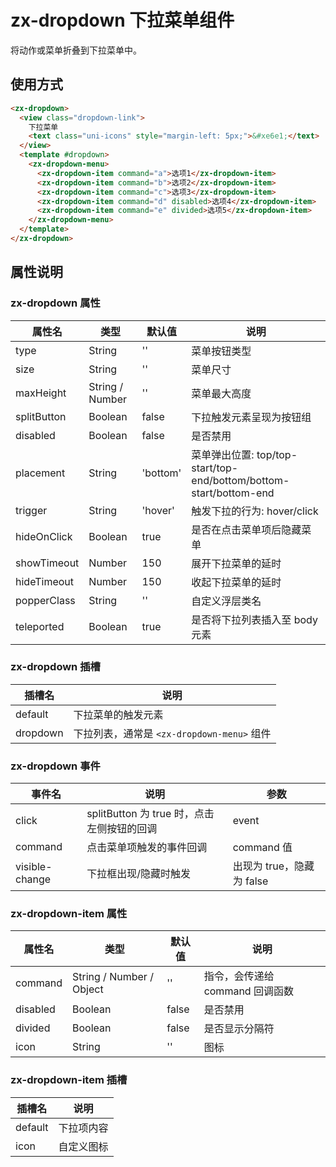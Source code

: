 # zx-dropdown 下拉菜单组件

将动作或菜单折叠到下拉菜单中。

## 使用方式

```html
<zx-dropdown>
  <view class="dropdown-link">
    下拉菜单
    <text class="uni-icons" style="margin-left: 5px;">&#xe6e1;</text>
  </view>
  <template #dropdown>
    <zx-dropdown-menu>
      <zx-dropdown-item command="a">选项1</zx-dropdown-item>
      <zx-dropdown-item command="b">选项2</zx-dropdown-item>
      <zx-dropdown-item command="c">选项3</zx-dropdown-item>
      <zx-dropdown-item command="d" disabled>选项4</zx-dropdown-item>
      <zx-dropdown-item command="e" divided>选项5</zx-dropdown-item>
    </zx-dropdown-menu>
  </template>
</zx-dropdown>
```

## 属性说明

### zx-dropdown 属性

| 属性名 | 类型 | 默认值 | 说明 |
| --- | --- | --- | --- |
| type | String | '' | 菜单按钮类型 |
| size | String | '' | 菜单尺寸 |
| maxHeight | String / Number | '' | 菜单最大高度 |
| splitButton | Boolean | false | 下拉触发元素呈现为按钮组 |
| disabled | Boolean | false | 是否禁用 |
| placement | String | 'bottom' | 菜单弹出位置: top/top-start/top-end/bottom/bottom-start/bottom-end |
| trigger | String | 'hover' | 触发下拉的行为: hover/click |
| hideOnClick | Boolean | true | 是否在点击菜单项后隐藏菜单 |
| showTimeout | Number | 150 | 展开下拉菜单的延时 |
| hideTimeout | Number | 150 | 收起下拉菜单的延时 |
| popperClass | String | '' | 自定义浮层类名 |
| teleported | Boolean | true | 是否将下拉列表插入至 body 元素 |

### zx-dropdown 插槽

| 插槽名 | 说明 |
| --- | --- |
| default | 下拉菜单的触发元素 |
| dropdown | 下拉列表，通常是 `<zx-dropdown-menu>` 组件 |

### zx-dropdown 事件

| 事件名 | 说明 | 参数 |
| --- | --- | --- |
| click | splitButton 为 true 时，点击左侧按钮的回调 | event |
| command | 点击菜单项触发的事件回调 | command 值 |
| visible-change | 下拉框出现/隐藏时触发 | 出现为 true，隐藏为 false |

### zx-dropdown-item 属性

| 属性名 | 类型 | 默认值 | 说明 |
| --- | --- | --- | --- |
| command | String / Number / Object | '' | 指令，会传递给 command 回调函数 |
| disabled | Boolean | false | 是否禁用 |
| divided | Boolean | false | 是否显示分隔符 |
| icon | String | '' | 图标 |

### zx-dropdown-item 插槽

| 插槽名 | 说明 |
| --- | --- |
| default | 下拉项内容 |
| icon | 自定义图标 |
